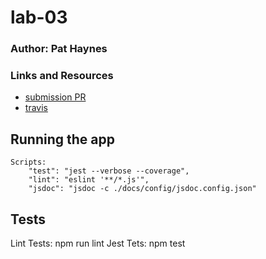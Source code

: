 # lab-03

### Author: Pat Haynes

### Links and Resources
* [submission PR](https://github.com/patHaynes-401-advanced-javascript/lab-01/pull/4)
* [travis](https://travis-ci.com/patHaynes-401-advanced-javascript/lab-01/builds/128576330)


## Running the app
    Scripts:
        "test": "jest --verbose --coverage",
        "lint": "eslint '**/*.js'",
        "jsdoc": "jsdoc -c ./docs/config/jsdoc.config.json"

## Tests
Lint Tests: npm run lint
Jest Tets: npm test